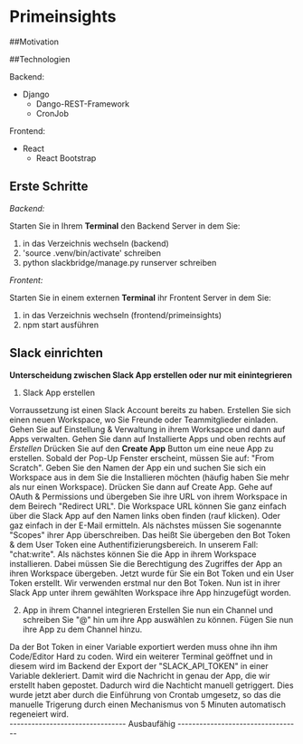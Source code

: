 # Primeinsights 

##Motivation


##Technologien 

Backend: 
- Django
    - Dango-REST-Framework 
    - CronJob

Frontend:
- React 
    - React Bootstrap 

## Erste Schritte 

*Backend:*

Starten Sie in Ihrem **Terminal** den Backend Server in dem Sie: 
1. in das Verzeichnis wechseln (backend)
2. 'source .venv/bin/activate' schreiben 
3. python slackbridge/manage.py runserver schreiben

*Frontent:* 

Starten Sie in einem externen **Terminal** ihr Frontent Server in dem Sie:
1. in das Verzeichnis wechseln (frontend/primeinsights)
2. npm start ausführen

## Slack einrichten

**Unterscheidung zwischen Slack App erstellen oder nur mit einintegrieren**

1. Slack App erstellen

Vorraussetzung ist einen Slack Account bereits zu haben. Erstellen Sie sich einen neuen Workspace, wo Sie Freunde oder Teammitglieder einladen.  Gehen Sie auf Einstellung & Verwaltung in ihrem Worksapce und dann auf Apps verwalten. Gehen Sie dann auf Installierte Apps und oben rechts auf *Erstellen* Drücken Sie auf den **Create App** Button um eine neue App zu erstellen. Sobald der Pop-Up Fenster erscheint, müssen Sie auf: "From Scratch". Geben Sie den Namen der App ein und suchen Sie sich ein Workspace aus in dem Sie die Installieren möchten (häufig haben Sie mehr als nur einen Workspace). Drücken Sie dann auf Create App. Gehe auf OAuth & Permissions und übergeben Sie ihre URL von ihrem Workspace in dem Beirech "Redirect URL". Die Workspace URL können Sie ganz einfach über die Slack App auf den Namen links oben finden (rauf klicken). Oder gaz einfach in der E-Mail ermitteln. Als nächstes müssen Sie sogenannte "Scopes" ihrer App überschreiben. Das heißt Sie übergeben den Bot Token & dem User Token eine Authentifizierungsbereich. In unserem Fall: "chat:write". Als nächstes können Sie die App in ihrem Workspace installieren. Dabei müssen Sie die Berechtigung des Zugriffes der App an ihren Workspace übergeben. Jetzt wurde für Sie ein Bot Token und ein User Token erstellt. Wir verwenden erstmal nur den Bot Token. Nun ist in ihrer Slack App unter ihrem gewählten Workspace ihre App hinzugefügt worden. 

2. App in ihrem Channel integrieren 
Erstellen Sie nun ein Channel und schreiben Sie "@" hin um ihre App auswählen zu können. Fügen Sie nun ihre App zu dem Channel hinzu. 

Da der Bot Token in einer Variable exportiert werden muss ohne ihn ihm Code/Editor Hard zu coden. Wird ein weiterer Terminal geöffnet und in diesem wird im Backend der Export der "SLACK_API_TOKEN" in einer Variable dekleriert. Damit wird die Nachricht in genau der App, die wir erstellt haben gepostet. Dadurch wird die Nachticht manuell getriggert. Dies wurde jetzt aber durch die Einführung von Crontab umgesetz, so das die manuelle Trigerung durch einen Mechanismus von 5 Minuten automatisch regeneiert wird.  
-------------------------------- Ausbaufähig ----------------------------------
